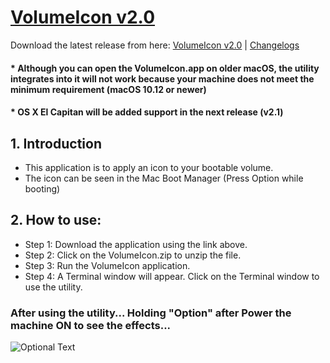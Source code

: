 # [VolumeIcon v2.0](https://github.com/Minh-Ton/VolumeIcon)

Download the latest release from here: [VolumeIcon v2.0](https://github.com/Minh-Ton/VolumeIcon/releases/download/v2.0.2/VolumeIcon.zip) | [Changelogs](https://github.com/Minh-Ton/VolumeIcon/releases/latest)

#### * Although you can open the VolumeIcon.app on older macOS, the utility integrates into it will not work because your machine does not meet the minimum requirement (macOS 10.12 or newer)

#### * OS X El Capitan will be added support in the next release (v2.1)

## 1. Introduction

- This application is to apply an icon to your bootable volume.
- The icon can be seen in the Mac Boot Manager (Press Option while booting)

## 2. How to use:

- Step 1: Download the application using the link above.
- Step 2: Click on the VolumeIcon.zip to unzip the file.
- Step 3: Run the VolumeIcon application. 
- Step 4: A Terminal window will appear. Click on the Terminal window to use the utility. 

### After using the utility... Holding "Option" after Power the machine ON to see the effects...
![Optional Text](../resources/Icons_Images/1.png)


